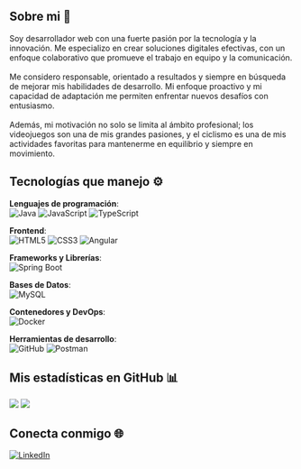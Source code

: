 ## Sobre mi 👋
Soy desarrollador web con una fuerte pasión por la tecnología y la innovación. Me especializo en crear soluciones digitales efectivas, con un enfoque colaborativo que promueve el trabajo en equipo y la comunicación.<br/><br/>
Me considero responsable, orientado a resultados y siempre en búsqueda de mejorar mis habilidades de desarrollo. Mi enfoque proactivo y mi capacidad de adaptación me permiten enfrentar nuevos desafíos con entusiasmo.<br/><br/>
Además, mi motivación no solo se limita al ámbito profesional; los videojuegos son una de mis grandes pasiones, y el ciclismo es una de mis actividades favoritas para mantenerme en equilibrio y siempre en movimiento.
## Tecnologías que manejo ⚙️
**Lenguajes de programación**: <br/> ![Java](https://img.shields.io/badge/Java-333333?style=flat&logo=java&logoColor=007396) ![JavaScript](https://img.shields.io/badge/JavaScript-333333?style=flat&logo=javascript&logoColor=F7DF1E) ![TypeScript](https://img.shields.io/badge/TypeScript-333333?style=flat&logo=typescript&logoColor=3178C6)
  
**Frontend**: <br/> ![HTML5](https://img.shields.io/badge/HTML5-333333?style=flat&logo=html5&logoColor=E34F26) ![CSS3](https://img.shields.io/badge/CSS3-333333?style=flat&logo=css3&logoColor=1572B6) ![Angular](https://img.shields.io/badge/Angular-333333?style=flat&logo=angular&logoColor=DD0031)

**Frameworks y Librerías**: <br/> ![Spring Boot](https://img.shields.io/badge/Spring_Boot-333333?style=flat&logo=springboot&logoColor=6DB33F)

**Bases de Datos**: <br/> ![MySQL](https://img.shields.io/badge/MySQL-333333?style=flat&logo=mysql&logoColor=4479A1)

**Contenedores y DevOps**: <br/> ![Docker](https://img.shields.io/badge/Docker-333333?style=flat&logo=docker&logoColor=2496ED)

**Herramientas de desarrollo**: <br/> ![GitHub](https://img.shields.io/badge/GitHub-333333?style=flat&logo=github&logoColor=181717) ![Postman](https://img.shields.io/badge/Postman-333333?style=flat&logo=postman&logoColor=FF6C37)
## Mis estadísticas en GitHub 📊
![](https://github-readme-stats.vercel.app/api?username=pialcaja&show_icons=true&count_private=true&theme=radical)
![](https://github-readme-stats.vercel.app/api/top-langs/?username=pialcaja&layout=compact&theme=radical)
## Conecta conmigo 🌐
[![LinkedIn](https://img.shields.io/badge/Linkedin-333333?style=flat&logo=linkedin&logoColor=2496ED)](https://www.linkedin.com/in/piero-caro-jara-926ba7291/)
